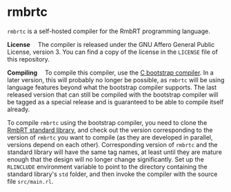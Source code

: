 # rmbrtc

`rmbrtc` is a self-hosted compiler for the RmbRT programming language.

**License**&emsp;
The compiler is released under the GNU Affero General Public License, version 3.
You can find a copy of the license in the `LICENSE` file of this repository.


**Compiling**&emsp;
To compile this compiler, use the [C bootstrap compiler](https://github.com/RmbRT-lang/rmbrtbc).
In a later version, this will probably no longer be possible, as `rmbrtc` will be using language features beyond what the bootstrap compiler supports.
The last released version that can still be compiled with the bootstrap compiler will be tagged as a special release and is guaranteed to be able to compile itself already.

To compile `rmbrtc` using the bootstrap compiler, you need to clone the [RmbRT standard library](https://github.com/RmbRT-lang/std), and check out the version corresponding to the version of `rmbrtc` you want to compile (as they are developed in parallel, versions depend on each other).
Corresponding version of `rmbrtc` and the standard library will have the same tag names, at least until they are mature enough that the design will no longer change significantly.
Set up the `RLINCLUDE` environment variable to point to the directory containing the standard library's `std` folder, and then invoke the compiler with the source file `src/main.rl`.